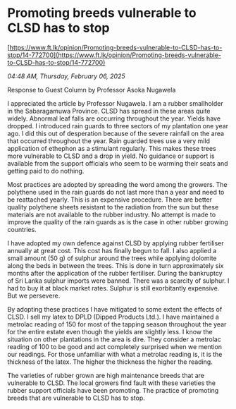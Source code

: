 # Promoting breeds vulnerable to CLSD has to stop

[https://www.ft.lk/opinion/Promoting-breeds-vulnerable-to-CLSD-has-to-stop/14-772700](https://www.ft.lk/opinion/Promoting-breeds-vulnerable-to-CLSD-has-to-stop/14-772700)

*04:48 AM, Thursday, February 06, 2025*

Response to Guest Column by Professor Asoka Nugawela

I appreciated the article by Professor Nugawela. I am a rubber smallholder in the Sabaragamuwa Province. CLSD has spread in these areas quite widely. Abnormal leaf falls are occurring throughout the year. Yields have dropped. I introduced rain guards to three sectors of my plantation one year ago. I did this out of desperation because of the severe rainfall on the area that occurred throughout the year. Rain guarded trees use a very mild application of ethephon as a stimulant regularly. This makes these trees more vulnerable to CLSD and a drop in yield. No guidance or support is available from the support officials who seem to be warming their seats and getting paid to do nothing.

Most practices are adopted by spreading the word among the growers. The polythene used in the rain guards do not last more than a year and need to be reattached yearly. This is an expensive procedure. There are better quality polythene sheets resistant to the radiation from the sun but these materials are not available to the rubber industry. No attempt is made to improve the quality of the rain guards as is the case in other rubber growing countries.

I have adopted my own defence against CLSD by applying rubber fertiliser annually at great cost. This cost has finally begun to fall. I also applied a small amount (50 g) of sulphur around the trees while applying dolomite along the beds in between the trees. This is done in turn approximately six months after the application of the rubber fertiliser. During the bankruptcy of Sri Lanka sulphur imports were banned. There was a scarcity of sulphur. I had to buy it at black market rates. Sulphur is still exorbitantly expensive. But we persevere.

By adopting these practices I have mitigated to some extent the effects of CLSD. I sell my latex to DPLD (Dipped Products Ltd.). I have maintained a metrolac reading of 150 for most of the tapping season throughout the year for the entire estate even though the yields are slightly less. I know the situation on other plantations in the area is dire. They consider a metrolac reading of 100 to be good and act completely surprised when we mention our readings. For those unfamiliar with what a metrolac reading is, it is the thickness of the latex. The higher the thickness the higher the reading.

The varieties of rubber grown are high maintenance breeds that are vulnerable to CLSD. The local growers find fault with these varieties the rubber support officials have been promoting. The practice of promoting breeds that are vulnerable to CLSD has to stop.


